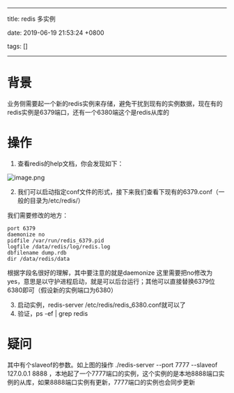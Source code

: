 
---

title: redis 多实例

date: 2019-06-19 21:53:24 +0800

tags: []

---
<a name="8maLG"></a>
# 背景
业务侧需要起一个新的redis实例来存储，避免干扰到现有的实例数据，现在有的redis实例是6379端口，还有一个6380端这个是redis从库的

<a name="6LbwC"></a>
# 操作

1. 查看redis的help文档，你会发现如下：

![image.png](https://cdn.nlark.com/yuque/0/2019/png/92887/1560952631181-c3ebe187-166e-487a-9e7d-190ecc1acac7.png#align=left&display=inline&height=341&name=image.png&originHeight=341&originWidth=879&size=40442&status=done&width=879)<br />

2. 我们可以启动指定conf文件的形式，接下来我们查看下现有的6379.conf（一般的目录为/etc/redis/）

我们需要修改的地方：

```
port 6379
daemonize no
pidfile /var/run/redis_6379.pid
logfile /data/redis/log/redis.log
dbfilename dump.rdb
dir /data/redis/data
```
根据字段名很好的理解，其中要注意的就是daemonize 这里需要把no修改为yes，意思是以守护进程启动，就是可以后台运行；其他可以直接替换6379位6380即可（假设新的实例端口为6380）<br />

3. 启动实例，redis-server /etc/redis/redis_6380.conf就可以了
3. 验证，ps -ef | grep redis

<a name="BFZYv"></a>
# 疑问
其中有个slaveof的参数。如上图的操作 ./redis-server --port 7777 --slaveof 127.0.0.1 8888 ，本地起了一个7777端口的实例，这个实例的是本地8888端口实例的从库，如果8888端口实例有更新，7777端口的实例也会同步更新

